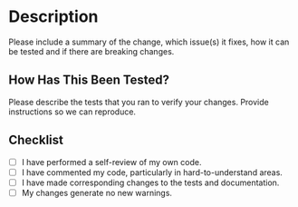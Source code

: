 # Description

Please include a summary of the change, which issue(s) it fixes, how it can be tested and if there are breaking changes.


## How Has This Been Tested?

Please describe the tests that you ran to verify your changes. Provide instructions so we can reproduce.

## Checklist

- [ ] I have performed a self-review of my own code.
- [ ] I have commented my code, particularly in hard-to-understand areas.
- [ ] I have made corresponding changes to the tests and documentation.
- [ ] My changes generate no new warnings.
